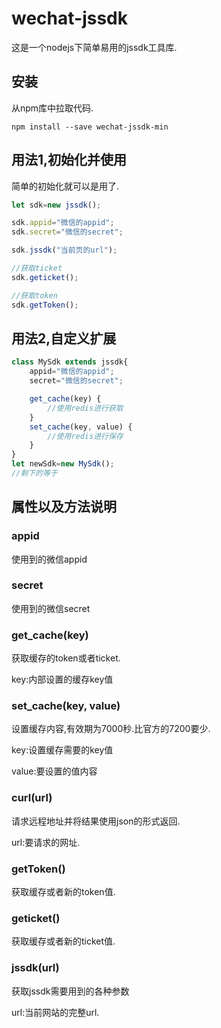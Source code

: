 # wechat-jssdk

这是一个nodejs下简单易用的jssdk工具库.

## 安装

从npm库中拉取代码.

`npm install --save wechat-jssdk-min`

## 用法1,初始化并使用

简单的初始化就可以是用了.

```javascript
let sdk=new jssdk();

sdk.appid="微信的appid";
sdk.secret="微信的secret";

sdk.jssdk("当前页的url");

//获取ticket
sdk.geticket();

//获取token
sdk.getToken();
```

## 用法2,自定义扩展

```javascript
class MySdk extends jssdk{
    appid="微信的appid";
    secret="微信的secret";

    get_cache(key) {
        //使用redis进行获取
    }
    set_cache(key, value) {
        //使用redis进行保存
    }
}
let newSdk=new MySdk();
//剩下的等于
```

## 属性以及方法说明

### appid<string>

使用到的微信appid

### secret<string>

使用到的微信secret

### get_cache(key)

获取缓存的token或者ticket.

key:内部设置的缓存key值

### set_cache(key, value)

设置缓存内容,有效期为7000秒.比官方的7200要少.

key:设置缓存需要的key值

value:要设置的值内容

###  curl(url)

请求远程地址并将结果使用json的形式返回.

url:要请求的网址.

### getToken()

获取缓存或者新的token值.

###  geticket()

获取缓存或者新的ticket值.

### jssdk(url)

获取jssdk需要用到的各种参数

url:当前网站的完整url.